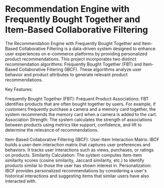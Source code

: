 # Recommendation Engine with Frequently Bought Together and Item-Based Collaborative Filtering

The Recommendation Engine with Frequently Bought Together and Item-Based Collaborative Filtering is a data-driven system designed to enhance user experiences on e-commerce platforms by providing personalized product recommendations. This project incorporates two distinct recommendation algorithms: Frequently Bought Together (FBT) and Item-Based Collaborative Filtering (IBCF). These algorithms analyze user behavior and product attributes to generate relevant product recommendations.

Key Features:

Frequently Bought Together (FBT):
Frequent Product Associations: FBT identifies products that are often bought together by users. For example, if customers frequently purchase a camera and a memory card together, the system recommends the memory card when a camera is added to the cart.
Association Strength: The system calculates the strength of associations between products using metrics like support, confidence, and lift to determine the relevance of recommendations.

Item-Based Collaborative Filtering (IBCF):
User-Item Interaction Matrix: IBCF builds a user-item interaction matrix that captures user preferences and behaviors. It tracks user interactions such as views, purchases, or ratings on products.
Similarity Calculation: The system computes item-item similarity scores (cosine similarity, Jaccard similarity, etc.) to identify products similar to those the user has shown interest in.
Personalization: IBCF provides personalized recommendations by considering a user's historical interactions and suggesting items that similar users have also interacted with.
